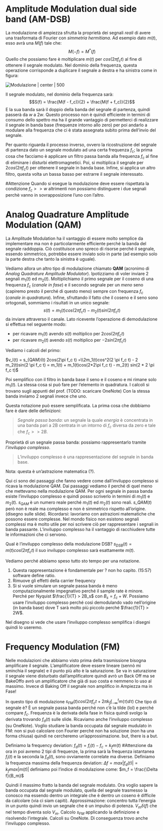 
# Amplitude Modulation dual side band (AM-DSB)

La modulazione di ampiezza sfrutta la proprietà dei segnali *reali* di avere una trasformata di Fourier con *simmetria hermitiana*.
Ad esempio dato $m(t)$, esso avrà una $M(f)$ tale che: $$M(-f) = M^*(f)$$
Quello che possiamo fare è moltiplicare $m(t)$ per $cos(2\pi f_ct)$ al fine di ottenere il segnale modulato. Nel dominio della frequenza, questa operazione corrisponde a duplicare il segnale a destra e ha sinistra come in figura: 

![Modulazione | center | 500](https://electronicspost.com/wp-content/uploads/2020/05/1-4.png)

Il segnale modulato, nel dominio della frequenza sarà: $$S(f) = \frac{M(f - f_c)}{2} + \frac{M(f + f_c)}{2}$$
E la sua banda sarà il doppio della banda del segnale di partenza, quindi passerà da $w$ a $2w$.
Questo processo non è quindi efficiente in termini di consumo dello spettro ma ha il grande vantaggio di permetterci di realizzare il segnale in banda base (frequenze intorno allo zero) per poi andarlo a modulare alla frequenza che ci è stata assegnata subito prima dell’invio del segnale. 

Per quanto riguarda il processo inverso, ovvero la ricostruzione del segnale di partenza dato un segnale modulato ad una certa frequenza $f_c$; la prima cosa che facciamo è applicare un filtro passa banda alla frequenza $f_c$ al fine di eliminare i disturbi elettromagnetici. 
Poi, si moltiplica il segnale per $2cos(2\pi f_ct)$ per ottenere il segnale in banda base.
Infine, si applica un altro filtro, questa volta un bassa basso per estrarre il segnale interessato. 

#Attenzione Quando si esegue la modulazione deve essere rispettata la condizione $f_c >> w$ altrimenti non possiamo distinguere i due segnali perchè vanno in sovrapposizione l’uno con l’altro. 

# Analog Quadrature Amplitude Modulation (QAM)

La Amplitude Modulation ha il vantaggio di essere molto semplice da implementare ma non è particolarmente efficiente perché la banda del segnale raddoppia. Ciò costituisce uno spreco di risorse perché il segnale, essendo simmetrico, potrebbe essere inviato solo in parte (ad esempio solo la parte destra che tanto la sinistra è uguale). 

Vediamo allora un altro tipo di modulazione chiamato **QAM** (acronimo di *Analog Quadrature Amplitude Modulator*). Ipotizziamo di voler inviare 2 segnali $m_1(t)$ ed $m_2(t)$. Moltiplichiamo il primo segnale per il coseno di una frequenza $f_c$ (*canale in fase*) e il secondo segnale per un *meno* seno (capiremo presto il perché di questo meno) sempre con frequenza $f_c$ (*canale in quadratura*). Infine, sfruttando il fatto che il coseno e il seno sono ortogonali, sommiamo i risultati in un unico segnale: $$s(t) = m_1(t)cos(2\pi f_c t) - m_2(t)sin(2\pi f_c t)$$
da inviare attraverso il canale.
Lato ricevente l’operazione di demodulazione si effettua nel seguente modo: 
- per ricavare $m_1(t)$ avendo $s(t)$ moltiplico per $2cos(2\pi f_c t)$
- per ricavare $m_2(t)$ avendo $s(t)$ moltiplico per $-2sin(2\pi f_c t)$

Vediamo i calcoli del primo:

$v_I(t) = s_{QAM}(t) 2cos(2\pi f_c t) =\\2m_1(t)cos^2(2 \pi f_c t) - 2 m_2(t)sin(2 \pi f_c t) = m_1(t) + m_1(t)cos(2*2\pi f_c t) - m_2(t) sin(2 * 2 \pi f_c t)$



Poi semplifico con il filtro in banda base il seno e il coseno e mi rimane solo $m_1(t)$.
La stessa cosa si può fare per l’elemento in quadratura. I calcoli si trovano sugli appunti del prof. (TODO: scaricare OneNote)
Con la stessa banda inviamo 2 segnali invece che uno.

Questa notazione può essere semplificata. La prima cosa che dobbiamo fare è dare delle definizioni:
> *Segnale passa banda*: un segnale la quale *energia* è concentrata in una banda pari a 2B centrata in un intorno di $f_c$ diversa da zero e tale che $f_c >> 2B$.

Proprietà di un segnale passa banda: possiamo rappresentarlo tramite *l’inviluppo complesso*. 
> L’inviluppo complesso è una rappresentazione del segnale in banda base. 

Nota: questa è un’astrazione matematica (?).

Qui ci sono dei passaggi che fanno vedere come dall’inviluppo complesso si ricava la modulazione QAM.
Dai passaggi vediamo il perché di quel meno che mettevamo nella modulazione QAM. 
Per ogni segnale in passa banda esiste l’inviluppo complesso e quindi posso scriverlo in termini di $m_1(t)$ e $m_2(t)$.
$s_{QAM}$ è un numero reale perché $m_1(t)$ ed $m_2(t)$ sono reali.
$s \tilde_{QAM}(t)$ però non è reale ma complesso e non è simmetrico rispetto all’origine. (disegno sulle slide).
Ricordarsi: lavoriamo con astrazioni matematiche che possono essere complesse. Nel mondo fisico non esistono segnali complessi ma è molto utile per noi scrivere ciò per rappresentare i segnali in banda passante. 
L’inviluppo complesso ha il vantaggio di racchiudere tutte le informazioni che ci servono. 

Qual è l’inviluppo complesso della modulazione DSB? $s_{DSB}(t) = m(t)cos(2 \pi f_c t)$ il suo inviluppo complesso sarà esattamente $m(t)$.

Vediamo perché abbiamo speso tutto sto tempo per una notazione. 
1. Questa rappresentazione è fondamentale per ? non ho capito. (15:57) software define ratio.
2. Rimuove gli effetti della carrier frequency
3. Si si vuole simulare un segnale passa banda è meno computazionalmente impegnativo perché il sample rate è minore. Perché per Nyquist $\frac{1}{T} > 2B_s$ con $B_s = f_c + W$. Possiamo usare l’inviluppo complesso perché così demodulando vado nell’origine (in banda base) dove T sarà molto più piccolo perché $\frac{1}{T} > 2W$. 

Nel disegno si vede che usare l’inviluppo complesso semplifica i disegni quindi lo useremo.

# Frequency Modulation (FM)

Nelle modulazioni che abbiamo visto prima della trasmissione bisogna amplificare il segnale. 
L’amplificatore deve essere lineare (sennò mi sminchia il segnale) e il punto più alto è la saturazione. Se va in saturazione il segnale viene disturbato dall’amplificatore quindi avrò un Back Off ma se BakeOffo avrò un amplificatore che già di suo costa e nemmeno lo uso al massimo. Invece di Baking Off il segnale non amplifico in Ampiezza ma in Fase!


In questo tipo di modulazione $s_{FM}(t)cos(2\pi f_c t + 2 \pi k_f \int_{-\infty}^{t}m(\tau) d\tau)$
Che tipo di segnale è? È un segnale passa banda perché non c’è la tilde (lol) e perché compare $f_c$.
Frequenza è la derivata della fase in fisica quindi svolgo la derivata trovando $f_d(t)$ sulle slide.
Ricaviamo anche l’inviluppo complesso (su OneNote).
Voglio studiare la banda occupata dal segnale mudulato in FM: non si può calcolare con Fourier perché non ha soluzione (non ha una forma chiusa) quindi ne cercheremo un’approssimazione. 
but, there is a but. 

Definiamo la frequency deviation: $f_d(t) = f_i(t) - f_c = k_f m(t)$
#Attenzione da ora in poi avremo 2 tipi di frequenze, la prima sarà la frequenza istantanea $f_i(t)$ e la seconda la $f_d(t)$, sono ovviamente correlate ma diverse. 
Definiamo la frequenza massima della frequenza deviation: $\Delta f = max{|f_d(t)|} = k_f max{|m(t)|}$
 definiamo poi l’indice di modulazione come: $m_f = \frac{\Delta f}{B_m}$
 
Quindi il massimo fratto la banda del segnale modulato. 
Ora voglio sapere la banda occupata dal segnale modulato, quella del segnale trasmesso la conosco ma essendo dentro un integrale che è dentro un coseno è difficile da calcolare (via ci siam capiti).
Approssimazione: concentro tutta l’energia in un punto quindi invio un segnale che è un impulso di potenza. $V_m \delta(f)$ che nel tempo diventa solo $V_m$.
Calcolo $s_{FM}$ applicando la definizione e risolvendo l’integrale.
Calcoli su OneNote. 
Di conseguenza trovo anche l’inviluppo complesso. 

 